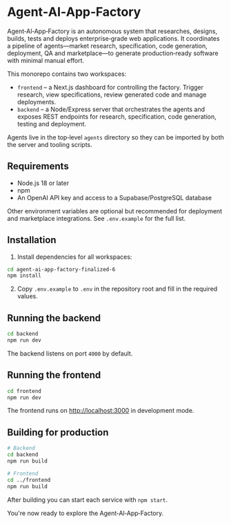 # Agent‑AI‑App‑Factory

Agent‑AI‑App‑Factory is an autonomous system that researches, designs, builds, tests and deploys enterprise‑grade web applications. It coordinates a pipeline of agents—market research, specification, code generation, deployment, QA and marketplace—to generate production‑ready software with minimal manual effort.

This monorepo contains two workspaces:

- `frontend` – a Next.js dashboard for controlling the factory. Trigger research, view specifications, review generated code and manage deployments.
- `backend` – a Node/Express server that orchestrates the agents and exposes REST endpoints for research, specification, code generation, testing and deployment.

Agents live in the top‑level `agents` directory so they can be imported by both the server and tooling scripts.

## Requirements

- Node.js 18 or later
- npm
- An OpenAI API key and access to a Supabase/PostgreSQL database

Other environment variables are optional but recommended for deployment and marketplace integrations. See `.env.example` for the full list.

## Installation

1. Install dependencies for all workspaces:

```bash
cd agent-ai-app-factory-finalized-6
npm install
```

2. Copy `.env.example` to `.env` in the repository root and fill in the required values.

## Running the backend

```bash
cd backend
npm run dev
```

The backend listens on port `4000` by default.

## Running the frontend

```bash
cd frontend
npm run dev
```

The frontend runs on <http://localhost:3000> in development mode.

## Building for production

```bash
# Backend
cd backend
npm run build

# Frontend
cd ../frontend
npm run build
```

After building you can start each service with `npm start`.

You're now ready to explore the Agent‑AI‑App‑Factory.
